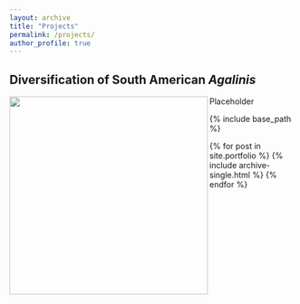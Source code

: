 ```yaml
---
layout: archive
title: "Projects"
permalink: /projects/
author_profile: true
---
```


## Diversification of South American *Agalinis*
<img src="/images/placeholder.jpg" width="350" align="left" >
Placeholder


{% include base_path %}


{% for post in site.portfolio %}
  {% include archive-single.html %}
{% endfor %}

